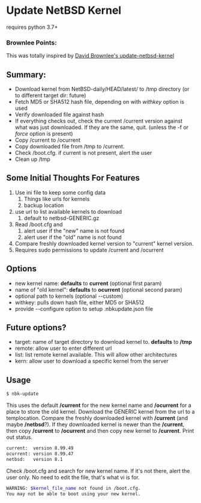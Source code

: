 # Update NetBSD Kernel

requires python 3.7+

### Brownlee Points:
This was totally inspired by [David Brownlee's update-netbsd-kernel](https://github.com/abs0/update-netbsd-kernel)

## Summary:

* Download kernel from NetBSD-daily/HEAD/latest/ to /tmp directory (or to different target dir: future)
* Fetch MD5 or SHA512 hash file, depending on with _withkey_ option is used
* Verify downloaded file against hash
* If everything checks out, check the current /current version against what was just downloaded. If they are the same, quit. (unless the -f or _force_ option is present)
* Copy /current to /ocurrent
* Copy downloaded file from /tmp to /current.
* Check /boot.cfg. if current is not present, alert the user
* Clean up /tmp

## Some Initial Thoughts For Features

1. Use ini file to keep some config data
    1. Things like urls for kernels
    1. backup location
1. use url to list available kernels to download
    1. default to netbsd-GENERIC.gz
1. Read /boot.cfg and 
    1. alert user if the "new" name is not found
    1. alert user if the "old" name is not found
1. Compare freshly downloaded kernel version to "current" kernel version.
1. Requires sudo permissions to update /current and /ocurrent

## Options

* new kernel name: **defaults** to **current** (optional first param)
* name of "old kernel": **defaults** to **ocurrent** (optional second param)
* optional path to kernels (optional --custom)
* withkey: pulls down hash file, either MD5 or SHA512
* provide --configure option to setup .nbkupdate.json file

## Future options?

* target: name of target directory to download kernel to. **defaults** to **/tmp**
* remote: allow user to enter different url
* list: list remote kernel available. This will allow other architectures
* kern: allow user to download a specific kernel from the server


## Usage

```bash
$ nbk-update 
```
This uses the default **/current** for the new kernel name and **/ocurrent** for a place to store the old kernel. Download the GENERIC kernel from the url to a templocation. Compare the freshly downloaded kernel with **/current** (and maybe **/netbsd**?). If they downloaded kernel is newer than the **/current**, then copy **/current** to **/ocurrent** and then copy new kernel to **/current**. Print out status.

```bash
current:  version 8.99.49
ocurrent: version 8.99.47
netbsd:   version 8.1
```

Check /boot.cfg and search for new kernel name. If it's not there, alert the user only. No need to edit the file, that's what vi is for.

```bash
WARNING: $kernel_file_name not found in /boot.cfg. 
You may not be able to boot using your new kernel.
```



